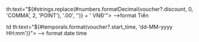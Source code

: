 th:text="${#strings.replace(#numbers.formatDecimal(voucher?.discount, 0, 'COMMA', 2, 'POINT'), '.00', '')} + ' VNĐ'">
-->format Tiền 

td th:text="${#temporals.format(voucher?.start_time, 'dd-MM-yyyy HH:mm')}"></td>
--> format date time

